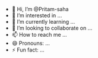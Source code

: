 - 👋 Hi, I’m @Pritam-saha
- 👀 I’m interested in ...
- 🌱 I’m currently learning ...
- 💞️ I’m looking to collaborate on ...
- 📫 How to reach me ...
- 😄 Pronouns: ...
- ⚡ Fun fact: ...

<!---
Pritam-aha/Pritam-aha is a ✨ special ✨ repository because its `README.md` (this file) appears on your GitHub profile.
You can click the Preview link to take a look at your changes.
--->
